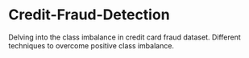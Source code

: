 # Credit-Fraud-Detection
Delving into the class imbalance in credit card fraud dataset.
Different techniques to overcome positive class imbalance. 
